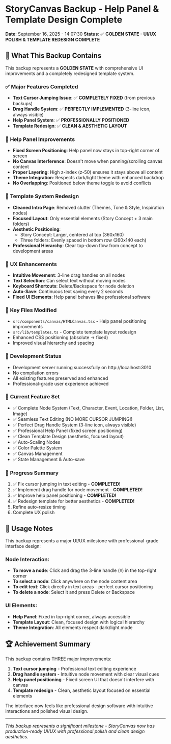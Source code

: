 # StoryCanvas Backup - Help Panel & Template Design Complete
**Date**: September 16, 2025 - 14:07:30
**Status**: ✅ **GOLDEN STATE - UI/UX POLISH & TEMPLATE REDESIGN COMPLETE**

## 🎯 What This Backup Contains

This backup represents a **GOLDEN STATE** with comprehensive UI improvements and a completely redesigned template system.

### ✅ **Major Features Completed**
- **Text Cursor Jumping Issue**: ✅ **COMPLETELY FIXED** (from previous backups)
- **Drag Handle System**: ✅ **PERFECTLY IMPLEMENTED** (3-line icon, always visible)
- **Help Panel System**: ✅ **PROFESSIONALLY POSITIONED**
- **Template Redesign**: ✅ **CLEAN & AESTHETIC LAYOUT**

### 🎪 **Help Panel Improvements**
- **Fixed Screen Positioning**: Help panel now stays in top-right corner of screen
- **No Canvas Interference**: Doesn't move when panning/scrolling canvas content
- **Proper Layering**: High z-index (z-50) ensures it stays above all content
- **Theme Integration**: Respects dark/light theme with enhanced backdrop
- **No Overlapping**: Positioned below theme toggle to avoid conflicts

### 🎨 **Template System Redesign**
- **Cleaned Intro Page**: Removed clutter (Themes, Tone & Style, Inspiration nodes)
- **Focused Layout**: Only essential elements (Story Concept + 3 main folders)
- **Aesthetic Positioning**:
  - Story Concept: Larger, centered at top (360x160)
  - Three folders: Evenly spaced in bottom row (260x140 each)
- **Professional Hierarchy**: Clear top-down flow from concept to development areas

### 🔧 **UX Enhancements**
- **Intuitive Movement**: 3-line drag handles on all nodes
- **Text Selection**: Can select text without moving nodes
- **Keyboard Shortcuts**: Delete/Backspace for node deletion
- **Auto-Save**: Continuous text saving every 2 seconds
- **Fixed UI Elements**: Help panel behaves like professional software

### 📁 **Key Files Modified**
- `src/components/canvas/HTMLCanvas.tsx` - Help panel positioning improvements
- `src/lib/templates.ts` - Complete template layout redesign
- Enhanced CSS positioning (absolute → fixed)
- Improved visual hierarchy and spacing

### 🚀 **Development Status**
- Development server running successfully on http://localhost:3010
- No compilation errors
- All existing features preserved and enhanced
- Professional-grade user experience achieved

### 🎨 **Current Feature Set**
- ✅ Complete Node System (Text, Character, Event, Location, Folder, List, Image)
- ✅ Seamless Text Editing (NO MORE CURSOR JUMPING!)
- ✅ Perfect Drag Handle System (3-line icon, always visible)
- ✅ Professional Help Panel (fixed screen positioning)
- ✅ Clean Template Design (aesthetic, focused layout)
- ✅ Auto-Scaling Nodes
- ✅ Color Palette System
- ✅ Canvas Management
- ✅ State Management & Auto-save

### 🔄 **Progress Summary**
1. ✅ Fix cursor jumping in text editing - **COMPLETED!**
2. ✅ Implement drag handle for node movement - **COMPLETED!**
3. ✅ Improve help panel positioning - **COMPLETED!**
4. ✅ Redesign template for better aesthetics - **COMPLETED!**
5. Refine auto-resize timing
6. Complete UX polish

## 📝 **Usage Notes**
This backup represents a major UI/UX milestone with professional-grade interface design:

### **Node Interaction:**
- **To move a node**: Click and drag the 3-line handle (≡) in the top-right corner
- **To select a node**: Click anywhere on the node content area
- **To edit text**: Click directly in text areas - perfect cursor positioning
- **To delete a node**: Select it and press Delete or Backspace

### **UI Elements:**
- **Help Panel**: Fixed in top-right corner, always accessible
- **Template Layout**: Clean, focused design with logical hierarchy
- **Theme Integration**: All elements respect dark/light mode

## 🏆 **Achievement Summary**
This backup contains THREE major improvements:
1. **Text cursor jumping** - Professional text editing experience
2. **Drag handle system** - Intuitive node movement with clear visual cues
3. **Help panel positioning** - Fixed screen UI that doesn't interfere with canvas
4. **Template redesign** - Clean, aesthetic layout focused on essential elements

The interface now feels like professional design software with intuitive interactions and polished visual design.

---
*This backup represents a significant milestone - StoryCanvas now has production-ready UI/UX with professional polish and clean design aesthetics.*